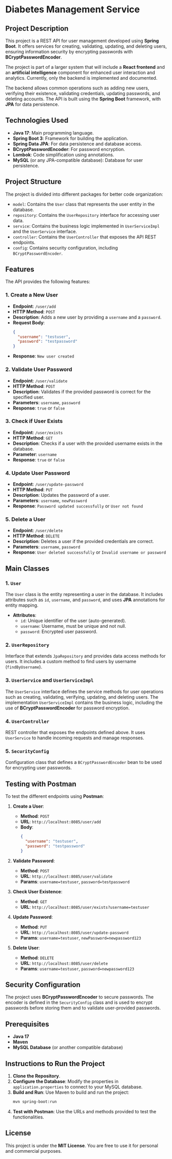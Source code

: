 # Diabetes Management Service

## Project Description

This project is a REST API for user management developed using **Spring Boot**. It offers services for creating, validating, updating, and deleting users, ensuring information security by encrypting passwords with **BCryptPasswordEncoder**.

The project is part of a larger system that will include a **React frontend** and an **artificial intelligence** component for enhanced user interaction and analytics. Currently, only the backend is implemented and documented.

The backend allows common operations such as adding new users, verifying their existence, validating credentials, updating passwords, and deleting accounts. The API is built using the **Spring Boot** framework, with **JPA** for data persistence.

## Technologies Used

- **Java 17**: Main programming language.
- **Spring Boot 3**: Framework for building the application.
- **Spring Data JPA**: For data persistence and database access.
- **BCryptPasswordEncoder**: For password encryption.
- **Lombok**: Code simplification using annotations.
- **MySQL** (or any JPA-compatible database): Database for user persistence.

## Project Structure

The project is divided into different packages for better code organization:

- `model`: Contains the `User` class that represents the user entity in the database.
- `repository`: Contains the `UserRepository` interface for accessing user data.
- `service`: Contains the business logic implemented in `UserServiceImpl` and the `UserService` interface.
- `controller`: Contains the `UserController` that exposes the API REST endpoints.
- `config`: Contains security configuration, including `BCryptPasswordEncoder`.

## Features

The API provides the following features:

### 1. Create a New User

- **Endpoint**: `/user/add`
- **HTTP Method**: `POST`
- **Description**: Adds a new user by providing a `username` and a `password`.
- **Request Body**:
  ```json
  {
    "username": "testuser",
    "password": "testpassword"
  }
  ```
- **Response**: `New user created`

### 2. Validate User Password

- **Endpoint**: `/user/validate`
- **HTTP Method**: `POST`
- **Description**: Validates if the provided password is correct for the specified user.
- **Parameters**: `username`, `password`
- **Response**: `true` or `false`

### 3. Check if User Exists

- **Endpoint**: `/user/exists`
- **HTTP Method**: `GET`
- **Description**: Checks if a user with the provided username exists in the database.
- **Parameter**: `username`
- **Response**: `true` or `false`

### 4. Update User Password

- **Endpoint**: `/user/update-password`
- **HTTP Method**: `PUT`
- **Description**: Updates the password of a user.
- **Parameters**: `username`, `newPassword`
- **Response**: `Password updated successfully` or `User not found`

### 5. Delete a User

- **Endpoint**: `/user/delete`
- **HTTP Method**: `DELETE`
- **Description**: Deletes a user if the provided credentials are correct.
- **Parameters**: `username`, `password`
- **Response**: `User deleted successfully` or `Invalid username or password`

## Main Classes

### 1. `User`
The `User` class is the entity representing a user in the database. It includes attributes such as `id`, `username`, and `password`, and uses **JPA** annotations for entity mapping.

- **Attributes**:
  - `id`: Unique identifier of the user (auto-generated).
  - `username`: Username, must be unique and not null.
  - `password`: Encrypted user password.

### 2. `UserRepository`
Interface that extends `JpaRepository` and provides data access methods for users. It includes a custom method to find users by username (`findByUsername`).

### 3. `UserService` and `UserServiceImpl`
The `UserService` interface defines the service methods for user operations such as creating, validating, verifying, updating, and deleting users. The implementation `UserServiceImpl` contains the business logic, including the use of **BCryptPasswordEncoder** for password encryption.

### 4. `UserController`
REST controller that exposes the endpoints defined above. It uses `UserService` to handle incoming requests and manage responses.

### 5. `SecurityConfig`
Configuration class that defines a `BCryptPasswordEncoder` bean to be used for encrypting user passwords.

## Testing with Postman

To test the different endpoints using **Postman**:

1. **Create a User**: 
   - **Method**: `POST`
   - **URL**: `http://localhost:8085/user/add`
   - **Body**: 
     ```json
     {
       "username": "testuser",
       "password": "testpassword"
     }
     ```

2. **Validate Password**:
   - **Method**: `POST`
   - **URL**: `http://localhost:8085/user/validate`
   - **Params**: `username=testuser`, `password=testpassword`

3. **Check User Existence**:
   - **Method**: `GET`
   - **URL**: `http://localhost:8085/user/exists?username=testuser`

4. **Update Password**:
   - **Method**: `PUT`
   - **URL**: `http://localhost:8085/user/update-password`
   - **Params**: `username=testuser`, `newPassword=newpassword123`

5. **Delete User**:
   - **Method**: `DELETE`
   - **URL**: `http://localhost:8085/user/delete`
   - **Params**: `username=testuser`, `password=newpassword123`

## Security Configuration

The project uses **BCryptPasswordEncoder** to secure passwords. The encoder is defined in the `SecurityConfig` class and is used to encrypt passwords before storing them and to validate user-provided passwords.

## Prerequisites

- **Java 17**
- **Maven**
- **MySQL Database** (or another compatible database)

## Instructions to Run the Project

1. **Clone the Repository**.
2. **Configure the Database**: Modify the properties in `application.properties` to connect to your MySQL database.
3. **Build and Run**: Use Maven to build and run the project:
   ```bash
   mvn spring-boot:run
   ```
4. **Test with Postman**: Use the URLs and methods provided to test the functionalities.

## License

This project is under the **MIT License**. You are free to use it for personal and commercial purposes.
